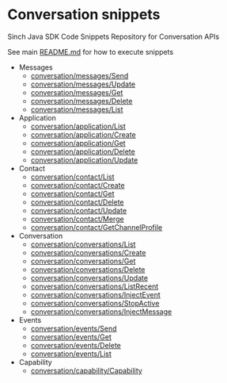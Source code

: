# Conversation snippets
Sinch Java SDK Code Snippets Repository for Conversation APIs

See main [README.md](../../../../../README.md) for how to execute snippets

- Messages
  - [conversation/messages/Send](./messages/Send.java)
  - [conversation/messages/Update](./messages/Update.java)
  - [conversation/messages/Get](./messages/Get.java)
  - [conversation/messages/Delete](./messages/Delete.java)
  - [conversation/messages/List](./messages/List.java)
- Application
  - [conversation/application/List](./application/List.java)
  - [conversation/application/Create](./application/Create.java)
  - [conversation/application/Get](./application/Get.java)
  - [conversation/application/Delete](./application/Delete.java)
  - [conversation/application/Update](./application/Update.java)
- Contact
  - [conversation/contact/List](./contact/List.java)
  - [conversation/contact/Create](./contact/Create.java)
  - [conversation/contact/Get](./contact/Get.java)
  - [conversation/contact/Delete](./contact/Delete.java)
  - [conversation/contact/Update](./contact/Update.java)
  - [conversation/contact/Merge](./contact/Merge.java)
  - [conversation/contact/GetChannelProfile](./contact/GetChannelProfile.java)  
- Conversation
  - [conversation/conversations/List](./conversations/List.java)
  - [conversation/conversations/Create](./conversations/Create.java)
  - [conversation/conversations/Get](./conversations/Get.java)
  - [conversation/conversations/Delete](./conversations/Delete.java)
  - [conversation/conversations/Update](./conversations/Update.java)
  - [conversation/conversations/ListRecent](./conversations/ListRecent.java)
  - [conversation/conversations/InjectEvent](./conversations/InjectEvent.java)
  - [conversation/conversations/StopActive](./conversations/StopActive.java)
  - [conversation/conversations/InjectMessage](./conversations/InjectMessage.java)
- Events
  - [conversation/events/Send](./events/Send.java)
  - [conversation/events/Get](./events/Get.java)
  - [conversation/events/Delete](./events/Delete.java)
  - [conversation/events/List](./events/List.java)
- Capability
  - [conversation/capability/Capability](./capability/Capability.java)
